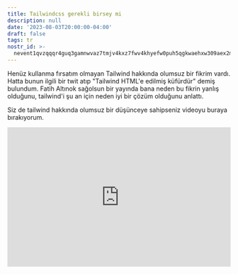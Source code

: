 ```yaml
---
title: Tailwindcss gerekli birsey mi
description: null
date: '2023-08-03T20:00:00-04:00'
draft: false
tags: tr
nostr_id: >-
  nevent1qvzqqqr4guq3gamnwvaz7tmjv4kxz7fwv4khyefw0puh5qgkwaehxw309aex2mrp0yhxummnw3ezucnpdejqqgpfguepfkhzsh3uagzzsnpt8at0nf2xzzqptuyvurngx4du5qz00g2f3f2g
---
```



Henüz kullanma fırsatım olmayan Tailwind hakkında olumsuz bir fikrim vardı. Hatta bunun ilgili bir twit atıp "Tailwind HTML'e edilmiş küfürdür" demiş bulundum. Fatih Altınok sağolsun bir yayında bana neden bu fikrin yanlış olduğunu, tailwind'i şu an için neden iyi bir çözüm olduğunu anlattı. 

<!--more--> 

Siz de tailwind hakkında olumsuz bir düşünceye sahipseniz videoyu buraya bırakıyorum.

<iframe style="width:100%" height="315" src="https://www.youtube.com/embed/R3YSvjuBqJw" title="YouTube video player" frameborder="0" allow="accelerometer; autoplay; clipboard-write; encrypted-media; gyroscope; picture-in-picture; web-share" allowfullscreen></iframe>

